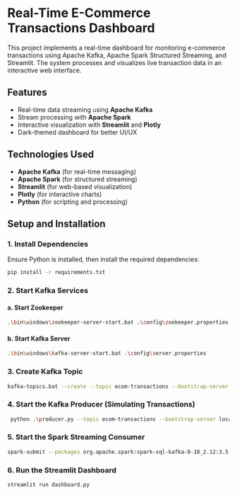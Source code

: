# Real-Time E-Commerce Transactions Dashboard

This project implements a real-time dashboard for monitoring e-commerce transactions using Apache Kafka, Apache Spark Structured Streaming, and Streamlit. The system processes and visualizes live transaction data in an interactive web interface.

## Features
- Real-time data streaming using **Apache Kafka**
- Stream processing with **Apache Spark**
- Interactive visualization with **Streamlit** and **Plotly**
- Dark-themed dashboard for better UI/UX

## Technologies Used
- **Apache Kafka** (for real-time messaging)
- **Apache Spark** (for structured streaming)
- **Streamlit** (for web-based visualization)
- **Plotly** (for interactive charts)
- **Python** (for scripting and processing)

## Setup and Installation

### 1. Install Dependencies
Ensure Python is installed, then install the required dependencies:

```sh
pip install -r requirements.txt
```

### 2. Start Kafka Services

#### a. Start Zookeeper
```sh
.\bin\windows\zookeeper-server-start.bat .\config\zookeeper.properties
```

#### b. Start Kafka Server
```sh
.\bin\windows\kafka-server-start.bat .\config\server.properties
```

### 3. Create Kafka Topic
```sh
kafka-topics.bat --create --topic ecom-transactions --bootstrap-server localhost:9092 --partitions 1 --replication-factor 1
```

### 4. Start the Kafka Producer (Simulating Transactions)
```sh
 python .\producer.py --topic ecom-transactions --bootstrap-server localhost:9092  
```

### 5. Start the Spark Streaming Consumer
```sh
spark-submit --packages org.apache.spark:spark-sql-kafka-0-10_2.12:3.5.4 E:\DataProcessingProject\spark\consumer.py
```

### 6. Run the Streamlit Dashboard
```sh
streamlit run dashboard.py
```



